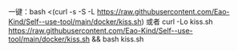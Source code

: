 一键：bash <(curl -s -S -L https://raw.githubusercontent.com/Eao-Kind/Self--use-tool/main/docker/kiss.sh) 或者 curl -Lo kiss.sh https://raw.githubusercontent.com/Eao-Kind/Self--use-tool/main/docker/kiss.sh && bash kiss.sh
